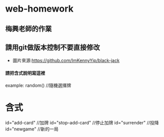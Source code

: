 # web-homework
## 梅興老師的作業
## 請用git做版本控制不要直接修改
-  圖片來源:https://github.com/ImKennyYip/black-jack
#### 請把含式說明寫這裡
example:
random() //隨機選擇牌
# 含式
id="add-card" //加牌
id="stop-add-card" //停止加牌
id="surrender" //投降
id="newgame" //新的一局